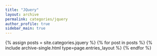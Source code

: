 ```yaml
---
title: "JQuery"
layout: archive
permalink: categories/jquery
author_profile: true
sidebar_main: true
---
```



{% assign posts = site.categories.jquery %}
{% for post in posts %} {% include archive-single.html type=page.entries_layout %} {% endfor %}